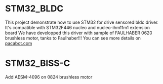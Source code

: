 # STM32_BLDC
This project demonstrate how to use STM32 for drive sensored bldc driver.
It's compatible with STM32F446 nucleo and nucleo-ihm11m1 extension board 
We have developped this driver with sample of FAULHABER 0620 brushless motor, tanks to Faulhaber!!!
You can see more details on [pacabot.com](http://pacabot.com)

# STM32_BISS-C
Add AESM-4096 on 0824 brushless motor
